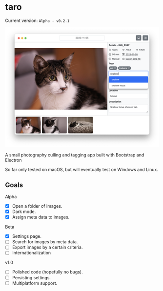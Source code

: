 # taro

Current version: `Alpha - v0.2.1`

![](docs/screenshot-v0.2.png)

A small photography culling and tagging app built with Bootstrap and Electron

So far only tested on macOS, but will eventually test on Windows and Linux.

## Goals

Alpha
- [x] Open a folder of images.
- [x] Dark mode.
- [x] Assign meta data to images.

Beta
- [x] Settings page.
- [ ] Search for images by meta data.
- [ ] Export images by a certain criteria.
- [ ] Internationalization

v1.0
- [ ] Polished code (hopefully no bugs).
- [ ] Persisting settings.
- [ ] Multiplatform support.
